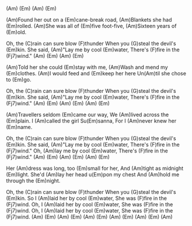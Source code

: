 (Am) (Em) (Am) (Em)

(Am)Found her out on a (Em)cane-break road,
(Am)Blankets she had (Em)rolled.
(Am)She was all of (Em)five foot-five,
(Am)Sixteen years of (Em)old.

Oh, the (C)rain can sure blow (F)thunder
When you (G)steal the devil's (Em)kin.
She said, (Am)"Lay me by cool (Em)water,
There's (F)fire in the (Fj7)wind." (Am) (Em) (Am) (Em)

(Am)Told her she could (Em)stay with me,
(Am)Wash and mend my (Em)clothes.
(Am)I would feed and (Em)keep her here
Un(Am)til she chose to (Em)go.

Oh, the (C)rain can sure blow (F)thunder
When you (G)steal the devil's (Em)kin.
She said, (Am)"Lay me by cool (Em)water,
There's (F)fire in the (Fj7)wind." (Am) (Em) (Am) (Em) (Am) (Em)

(Am)Travellers seldom (Em)came our way,
We (Am)lived across the (Em)plain.
I (Am)called the girl Su(Em)sanna,
For I (Am)never knew her (Em)name.

Oh, the (C)rain can sure blow (F)thunder
When you (G)steal the devil's (Em)kin.
She said, (Am)"Lay me by cool (Em)water,
There's (F)fire in the (Fj7)wind." 
Oh, (Am)lay me by cool (Em)water,
There's (F)fire in the (Fj7)wind." (Am) (Em) (Am) (Em) (Am) (Em)

Her (Am)dress was long, too (Em)small for her,
And (Am)tight as midnight (Em)light.
She'd (Am)lay her head u(Em)pon my chest
And (Am)hold me through the (Em)night.

Oh, the (C)rain can sure blow (F)thunder
When you (G)steal the devil's (Em)kin.
So I (Am)laid her by cool (Em)water,
She was (F)fire in the (Fj7)wind.
Oh, I (Am)laid her by cool (Em)water,
She was (F)fire in the (Fj7)wind.
Oh, I (Am)laid her by cool (Em)water,
She was (F)fire in the (Fj7)wind. (Am) (Em) (Am) (Em)
(Am) (Em) (Am) (Em) (Am) (Em) (Am)
